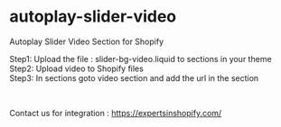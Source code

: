 # autoplay-slider-video
Autoplay Slider Video Section for Shopify

Step1: Upload the file : slider-bg-video.liquid to sections in your theme <br>
Step2: Upload video to Shopify files <br>
Step3: In sections goto video section and add the url in the section <br>

<br> 

Contact us for integration : https://expertsinshopify.com/
